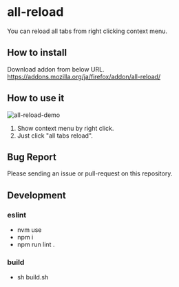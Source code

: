 # all-reload
You can reload all tabs from right clicking context menu.

## How to install
Download addon from below URL.
https://addons.mozilla.org/ja/firefox/addon/all-reload/

## How to use it

![all-reload-demo](https://1.bp.blogspot.com/-ihB9lsHWpQU/XOj6T-oRR-I/AAAAAAAAf-8/OnTcwycpkC0IolN6hMTe7ucyJjpBW9oVACLcBGAs/s1600/all_reload_demo.gif)

1. Show context menu by right click.
2. Just click "all tabs reload".

## Bug Report

Please sending an issue or pull-request on this repository.

## Development
### eslint
* nvm use
* npm i
* npm run lint .

### build
* sh build.sh
